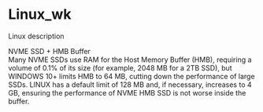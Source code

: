 # Linux_wk
Linux description 


NVME SSD + HMB Buffer  
Many NVME SSDs use RAM for the Host Memory Buffer (HMB),
requiring a volume of 0.1% of its size (for example, 2048 MB for a 2TB SSD),
but WINDOWS 10+ limits HMB to 64 MB, cutting down the performance of large SSDs.
LINUX has a default limit of 128 MB and, if necessary, increases to 4 GB,
ensuring the performance of NVME HMB SSD is not worse inside the buffer.
